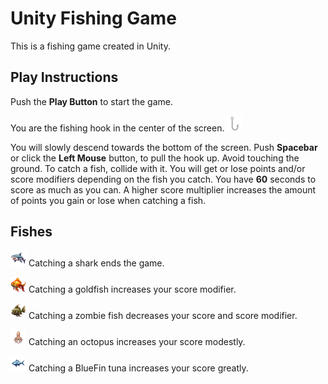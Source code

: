 # Unity Fishing Game

This is a fishing game created in Unity.

## Play Instructions

Push the **Play Button** to start the game.

You are the fishing hook in the center of the screen. ![Player-Fishing Hook](./Assets/Sprites/hook.png)

You will slowly descend towards the bottom of the screen. Push **Spacebar** or click the **Left Mouse** button, to pull the hook up. Avoid touching the ground. To catch a fish, collide with it. You will get or lose points and/or score modifiers depending on the fish you catch. You have **60** seconds to score as much as you can. A higher score multiplier increases the amount of points you gain or lose when catching a fish.

## Fishes

![Shark](./Assets/Sprites/shark.png) Catching a shark ends the game.

![Goldfish](./Assets/Sprites/goldfish.png) Catching a goldfish increases your score modifier.

![Zombie](./Assets/Sprites/zombie.png) Catching a zombie fish decreases your score and score modifier.

![Octopus](./Assets/Sprites/octopus.png) Catching an octopus increases your score modestly.

![BlueFin Tuna](./Assets/Sprites/tuna.png) Catching a BlueFin tuna increases your score greatly.

